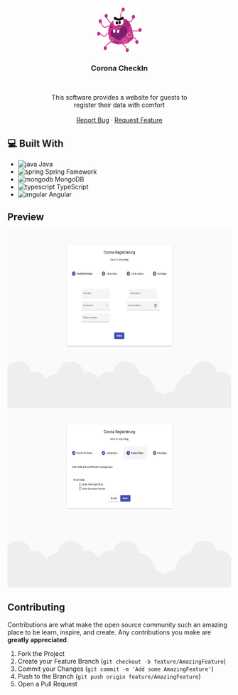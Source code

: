 <br />
<p align="center">
  <a href="https://github.com/LukasRingel/Corona-CheckIn">
    <img src="images/logo.png" alt="Logo" width="100" height="100">
  </a>

<h3 align="center">Corona CheckIn</h3>
<br>
  <p align="center">
    This software provides a website for guests to<br>
    register their data with comfort
    <br />
    <br />
    <a href="https://github.com/LukasRingel/Corona-CheckIn/issues">Report Bug</a>
    ·
    <a href="https://github.com/LukasRingel/Corona-CheckIn/issues">Request Feature</a>
  </p>

## 💻 Built With

* []() <img src="https://www.vectorlogo.zone/logos/java/java-icon.svg" alt="java" width="20" height="20"/> Java
* []() <img src="https://www.vectorlogo.zone/logos/springio/springio-icon.svg" alt="spring" width="20" height="20"/> Spring Famework
* []() <img src="https://www.vectorlogo.zone/logos/mongodb/mongodb-icon.svg" alt="mongodb" width="20" height="20"/> MongoDB
* []() <img src="https://www.vectorlogo.zone/logos/typescriptlang/typescriptlang-icon.svg" alt="typescript" width="20" height="20"/> TypeScript 
* []() <img src="https://www.vectorlogo.zone/logos/angular/angular-icon.svg" alt="angular" width="20" height="20"/> Angular

## Preview

<img src="images/personal_data.png" height="400px" alt="personal data">
<img src="images/corona_state.png" height="400px" alt="corona state">

## Contributing

Contributions are what make the open source community such an amazing place to be learn, inspire, and create. Any
contributions you make are **greatly appreciated**.

1. Fork the Project
2. Create your Feature Branch (`git checkout -b feature/AmazingFeature`)
3. Commit your Changes (`git commit -m 'Add some AmazingFeature'`)
4. Push to the Branch (`git push origin feature/AmazingFeature`)
5. Open a Pull Request
